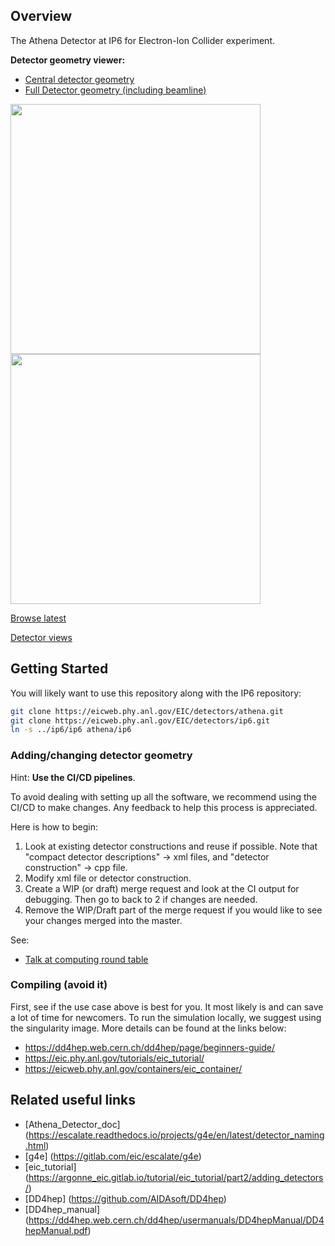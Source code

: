 Overview
--------
The Athena Detector at IP6 for Electron-Ion Collider experiment.

**Detector geometry viewer:**
- [Central detector geometry](https://eic.phy.anl.gov/geoviewer/index.htm?nobrowser&file=https://eicweb.phy.anl.gov/api/v4/projects/473/jobs/artifacts/master/raw/geo/detector_geo.root?job=report&item=default;1&opt=clipxyz;transp30;zoom100;ROTY0;ROTZ0;trz100;trr0;ctrl;all&)
- [Full Detector geometry (including beamline)](https://eic.phy.anl.gov/geoviewer/index.htm?nobrowser&file=https://eicweb.phy.anl.gov/api/v4/projects/473/jobs/artifacts/master/raw/geo/detector_geo_full.root?job=report&item=default;1&opt=clipxyz;transp30;zoom75;ROTY290;ROTZ350;trz0;trr0;ctrl;all&)

<a href="https://eicweb.phy.anl.gov/api/v4/projects/473/jobs/artifacts/master/raw/images/view01.pdf?job=report">
<img src="https://eicweb.phy.anl.gov/api/v4/projects/473/jobs/artifacts/master/raw/images/view01.png?job=report" width="400px" />
</a>

<br />
<a href="https://eicweb.phy.anl.gov/api/v4/projects/473/jobs/artifacts/master/raw/images/view01_top.pdf?job=report">
<img src="https://eicweb.phy.anl.gov/api/v4/projects/473/jobs/artifacts/master/raw/images/view01_top.png?job=report" width="400px" />
</a>

[Browse latest](https://eicweb.phy.anl.gov/EIC/detectors/athena/-/jobs/artifacts/master/browse/images?job=report)

[Detector views](views/detector_views.md)


Getting Started
---------------

You will  likely want to use this repository along with the IP6 repository:
```bash
git clone https://eicweb.phy.anl.gov/EIC/detectors/athena.git
git clone https://eicweb.phy.anl.gov/EIC/detectors/ip6.git
ln -s ../ip6/ip6 athena/ip6
```

### Adding/changing detector geometry

Hint: **Use the CI/CD pipelines**.

To avoid dealing with setting up all the software, we recommend using the CI/CD to make changes.
Any feedback to help this process is appreciated.

Here is how to begin:

1. Look at existing detector constructions and reuse if possible. Note that "compact detector descriptions" -> xml files, and "detector construction" -> cpp file.
2. Modify xml file or detector construction. 
3. Create a WIP (or draft) merge request and look at the CI output for debugging. Then go to back to 2 if changes are needed.
4. Remove the WIP/Draft part of the merge request if you would like to see your changes merged into the master.

See:

- [Talk at computing round table](https://indico.jlab.org/event/420/#17-automated-workflow-for-end)

### Compiling (avoid it)

First, see if the use case above is best for you. It most likely is and can save a lot of time for newcomers.
To run the simulation locally, we suggest using the singularity image.
More details can be found at the links below: 

- https://dd4hep.web.cern.ch/dd4hep/page/beginners-guide/
- https://eic.phy.anl.gov/tutorials/eic_tutorial/
- https://eicweb.phy.anl.gov/containers/eic_container/


Related useful links
--------------------

- [Athena_Detector_doc] (https://escalate.readthedocs.io/projects/g4e/en/latest/detector_naming.html)
- [g4e] (https://gitlab.com/eic/escalate/g4e)
- [eic_tutorial] (https://argonne_eic.gitlab.io/tutorial/eic_tutorial/part2/adding_detectors/)
- [DD4hep] (https://github.com/AIDAsoft/DD4hep)
- [DD4hep_manual] (https://dd4hep.web.cern.ch/dd4hep/usermanuals/DD4hepManual/DD4hepManual.pdf)

